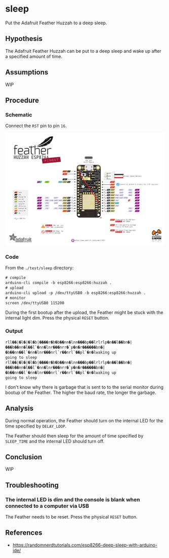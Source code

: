 # sleep

Put the Adafruit Feather Huzzah to a deep sleep.

## Hypothesis

The Adafruit Feather Huzzah can be put to a deep sleep and wake up after a
specified amount of time.

## Assumptions

WIP

## Procedure

### Schematic

Connect the `RST` pin to pin `16`.

![](./images/schematic.png)

### Code

From the `./test/sleep` directory:
```shell
# compile
arduino-cli compile -b esp8266:esp8266:huzzah .
# upload
arduino-cli upload -p /dev/ttyUSB0 -b esp8266:esp8266:huzzah .
# monitor
screen /dev/ttyUSB0 115200
```

During the first bootup after the upload, the Feather might be stuck with the
internal light dim. Press the physical `RESET` button.

### Output

```shell
rll��|�l�|�l�b|����r�b�b��nn�lnn���bp��lrlrlp�n��l��bn�|���b��nn�l��l`�nn�lnr���nrr�`p�n�r������bn�|�b��nn��l`�nn�lnr���nrl`r��nrl`��pl`�n�lwaking up
going to sleep
rll��|�l�|�l�b|����r�b�b��nn�lnn���bp��lrlrlp�n��l��bn�|���b��nn�l��l`�nn�lnr���nrr�`p�n�r������bn�|�b��nn��l`�nn�lnr���nrl`r��nrl`��pl`�n�lwaking up
going to sleep
```
I don't know why there is garbage that is sent to to the serial monitor during
bootup of the Feather. The higher the baud rate, the longer the garbage.

## Analysis

During normal operation, the Feather should turn on the internal LED for the
time specified by `DELAY_LOOP`.

The Feather should then sleep for the amount of time specified by
`SLEEP_TIME` and the internal LED should turn off.

## Conclusion

WIP

## Troubleshooting

### The internal LED is dim and the console is blank when connected to a computer via USB

The Feather needs to be reset. Press the physical `RESET` button.

## References
- https://randomnerdtutorials.com/esp8266-deep-sleep-with-arduino-ide/
